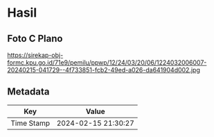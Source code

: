 # Hasil

## Foto C Plano

https://sirekap-obj-formc.kpu.go.id/71e9/pemilu/ppwp/12/24/03/20/06/1224032006007-20240215-041729--4f733851-fcb2-49ed-a026-da641904d002.jpg


## Metadata

| Key        | Value               |
| ---------- | ------------------- |
| Time Stamp | 2024-02-15 21:30:27 |



